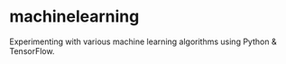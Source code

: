 # machinelearning
Experimenting with various machine learning algorithms using Python &amp; TensorFlow.
